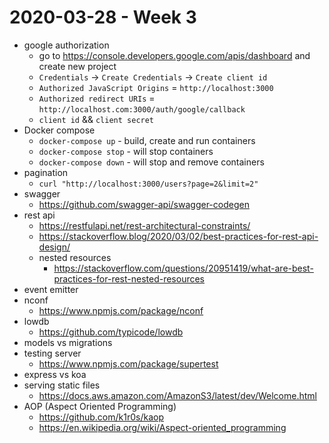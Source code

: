 # 2020-03-28 - Week 3

- google authorization
  - go to https://console.developers.google.com/apis/dashboard and create new project
  - `Credentials` -> `Create Credentials` -> `Create client id`
  - `Authorized JavaScript Origins` = `http://localhost:3000`
  - `Authorized redirect URIs` = `http://localhost.com:3000/auth/google/callback`
  - `client id` && `client secret`
- Docker compose
  - `docker-compose up` - build, create and run containers
  - `docker-compose stop` - will stop containers
  - `docker-compose down` - will stop and remove containers
- pagination
  - `curl "http://localhost:3000/users?page=2&limit=2"`
- swagger
  - https://github.com/swagger-api/swagger-codegen
- rest api
  - https://restfulapi.net/rest-architectural-constraints/
  - https://stackoverflow.blog/2020/03/02/best-practices-for-rest-api-design/
  - nested resources
    - https://stackoverflow.com/questions/20951419/what-are-best-practices-for-rest-nested-resources
- event emitter
- nconf
  - https://www.npmjs.com/package/nconf
- lowdb
  - https://github.com/typicode/lowdb
- models vs migrations
- testing server
  - https://www.npmjs.com/package/supertest
- express vs koa
- serving static files
  - https://docs.aws.amazon.com/AmazonS3/latest/dev/Welcome.html
- AOP (Aspect Oriented Programming)
  - https://github.com/k1r0s/kaop
  - https://en.wikipedia.org/wiki/Aspect-oriented_programming
